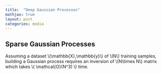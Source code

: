 ```yaml
---
title:  "Deep Gaussian Processes"
mathjax: true
layout: post
categories: media
---
```


## Sparse Gaussian Processes

Assuming a dataset \\(\mathbb{X},\mathbb{y}\\) of \\(N\\) training samples, building a Gaussian process requires an inversion of \\(N\times N\\) matrix which takes \\( \mathcal{O}(N^3) \\) time.
